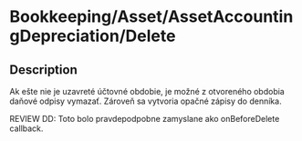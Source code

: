 # Bookkeeping/Asset/AssetAccountingDepreciation/Delete

## Description

Ak ešte nie je uzavreté účtovné obdobie, je možné z otvoreného obdobia daňové odpisy vymazať. Zároveň sa vytvoria opačné zápisy do denníka.

REVIEW DD: Toto bolo pravdepodpobne zamyslane ako onBeforeDelete callback.